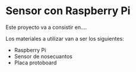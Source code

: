 # Sensor con Raspberry Pi
Este proyecto va a consistir en....

Los materiales a utilizar van a ser los siguientes:

- Raspberry Pi
- Sensor de nosecuantos
- Placa protoboard
